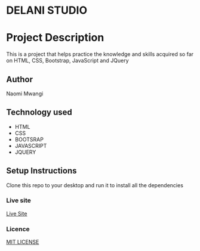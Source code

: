 # DELANI STUDIO

# Project Description
<p>This is a project that helps practice the knowledge and skills acquired so far on HTML, CSS, Bootstrap, JavaScript and JQuery </p>

## Author
<p> Naomi Mwangi<p>

## Technology used
<ul>
  <li>HTML</li>
  <li>CSS</li>
  <li>BOOTSRAP</li>
  <li>JAVASCRIPT</li>
  <li>JQUERY</li>
</ul>

## Setup Instructions
Clone this repo to your desktop and run it to install all the dependencies

### Live site
[Live Site](https://naomimwangi.github.io/Delani-Studio/)

### Licence
[MIT LICENSE](LICENSE.txt)